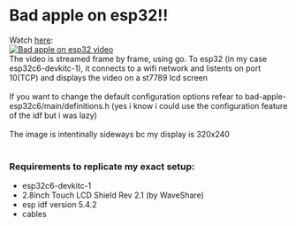 # Bad apple on esp32!!
Watch [here](https://www.youtube.com/watch?v=mxvej57RNUI):<br>
[![Bad apple on esp32 video](https://img.youtube.com/vi/mxvej57RNUI/0.jpg)](https://www.youtube.com/watch?v=mxvej57RNUI)<br>
The video is streamed frame by frame, using go. To esp32 (in my case esp32c6-devkitc-1), it connects to a wifi network and listents on port 10(TCP) and displays the video on a st7789 lcd screen <br><br>
If you want to change the default configuration options refear to bad-apple-esp32c6/main/definitions.h (yes i know i could use the configuration feature of the idf but i was lazy) <br><br>
The image is intentinally sideways bc my display is 320x240 <br>
<br>
### Requirements to replicate my exact setup:
- esp32c6-devkitc-1
- 2.8inch Touch LCD Shield Rev 2.1 (by WaveShare)
- esp idf version 5.4.2
- cables
